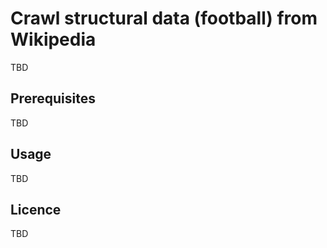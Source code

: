 # Crawl structural data (football) from Wikipedia

TBD

## Prerequisites

TBD

## Usage

TBD

## Licence

TBD